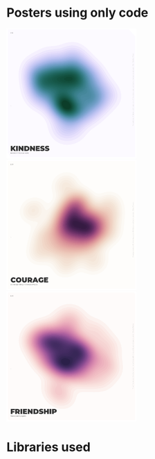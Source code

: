 # Posters using only code


<img src="https://github.com/hetnagda/hello-world-25-Homework/blob/main/week04-generative-artwork/posters/poster-1-kindness.png" width="300" height="auto">
<img src="https://github.com/hetnagda/hello-world-25-Homework/blob/main/week04-generative-artwork/posters/poster-2-courage.png" width="300" height="auto">
<img src="https://github.com/hetnagda/hello-world-25-Homework/blob/main/week04-generative-artwork/posters/poster-3-friendship.png" width="300" height="auto">

# Libraries used
